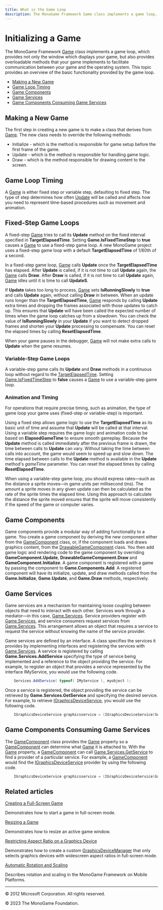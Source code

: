 ```yaml
---
title: What is the Game Loop
description: The MonoGame Framework Game class implements a game loop, which provides not only the window which displays your game, but also provides overloadable methods that your game implements to facilitate communication between your game and the operating system. This topic provides an overview of the basic functionality provided by the game loop.
---
```


# Initializing a Game

The MonoGame Framework [Game](xref:Microsoft.Xna.Framework.Game) class implements a game loop, which provides not only the window which displays your game, but also provides overloadable methods that your game implements to facilitate communication between your game and the operating system. This topic provides an overview of the basic functionality provided by the game loop.

* [Making a New Game](#making-a-new-game)
* [Game Loop Timing](#game-loop-timing)
* [Game Components](#fixed-step-game-loops)
* [Game Services](#game-services)
* [Game Components Consuming Game Services](#game-components-consuming-game-services)

## Making a New Game

The first step in creating a new game is to make a class that derives from [Game](xref:Microsoft.Xna.Framework.Game). The new class needs to override the following methods:

* Initialize - which is the method is responsible for game setup before the first frame of the game.
* Update - which is the method is responsible for handling game logic.
* Draw - which is the method responsible for drawing content to the screen.

## Game Loop Timing

A [Game](xref:Microsoft.Xna.Framework.Game) is either fixed step or variable step, defaulting to fixed step. The type of step determines how often [Update](xref:Microsoft.Xna.Framework.Game) will be called and affects how you need to represent time-based procedures such as movement and animation.

## Fixed-Step Game Loops

A fixed-step [Game](xref:Microsoft.Xna.Framework.Game) tries to call its **Update** method on the fixed interval specified in **TargetElapsedTime**. Setting **Game.IsFixedTimeStep** to **true** causes a [Game](xref:Microsoft.Xna.Framework.Game) to use a fixed-step game loop. A new MonoGame project uses a fixed-step game loop with a default **TargetElapsedTime** of 1/60th of a second.

In a fixed-step game loop, [Game](xref:Microsoft.Xna.Framework.Game) calls **Update** once the **TargetElapsedTime** has elapsed. After **Update** is called, if it is not time to call **Update** again, the [Game](xref:Microsoft.Xna.Framework.Game) calls **Draw**. After **Draw** is called, if it is not time to call **Update** again, [Game](xref:Microsoft.Xna.Framework.Game) idles until it is time to call **UpdateS**.

If **Update** takes too long to process, [Game](xref:Microsoft.Xna.Framework.Game) sets **IsRunningSlowly** to **true** and calls **Update** again, without calling **Draw** in between. When an update runs longer than the **TargetElapsedTime**, [Game](xref:Microsoft.Xna.Framework.Game) responds by calling **Update** extra times and dropping the frames associated with those updates to catch up. This ensures that **Update** will have been called the expected number of times when the game loop catches up from a slowdown. You can check the value of **IsRunningSlowly** in your **Update** if you want to detect dropped frames and shorten your **Update** processing to compensate. You can reset the elapsed times by calling **ResetElapsedTime**.

When your game pauses in the debugger, [Game](xref:Microsoft.Xna.Framework.Game) will not make extra calls to **Update** when the game resumes.

### Variable-Step Game Loops

A variable-step game calls its **Update** and **Draw** methods in a continuous loop without regard to the [TargetElapsedTime](xref:Microsoft.Xna.Framework.Game). Setting [Game.IsFixedTimeStep](xref:Microsoft.Xna.Framework.Game) to **false** causes a [Game](xref:Microsoft.Xna.Framework.Game) to use a variable-step game loop.

### Animation and Timing

For operations that require precise timing, such as animation, the type of game loop your game uses (fixed-step or variable-step) is important.

Using a fixed step allows game logic to use the **TargetElapsedTime** as its basic unit of time and assume that **Update** will be called at that interval. Using a variable step requires the game logic and animation code to be based on **ElapsedGameTime** to ensure smooth gameplay. Because the **Update** method is called immediately after the previous frame is drawn, the time between calls to **Update** can vary. Without taking the time between calls into account, the game would seem to speed up and slow down. The time elapsed between calls to the **Update** method is available in the **Update** method's _gameTime_ parameter. You can reset the elapsed times by calling **ResetElapsedTime**.

When using a variable-step game loop, you should express rates—such as the distance a sprite moves—in game units per millisecond (ms). The amount a sprite moves in any given update can then be calculated as the rate of the sprite times the elapsed time. Using this approach to calculate the distance the sprite moved ensures that the sprite will move consistently if the speed of the game or computer varies.

## Game Components

Game components provide a modular way of adding functionality to a game. You create a game component by deriving the new component either from the [GameComponent](xref:Microsoft.Xna.Framework.GameComponent) class, or, if the component loads and draws graphics content, from the [DrawableGameComponent](xref:Microsoft.Xna.Framework.DrawableGameComponent) class. You then add game logic and rendering code to the game component by overriding **GameComponent.Update**, **DrawableGameComponent.Draw** and **GameComponent.Initialize**. A game component is registered with a game by passing the component to **Game.Components.Add**. A registered component will have its initialize, update, and draw methods called from the **Game.Initialize**, **Game.Update**, and **Game.Draw** methods, respectively.

## Game Services

Game services are a mechanism for maintaining loose coupling between objects that need to interact with each other. Services work through a mediator—in this case, [Game.Services](xref:Microsoft.Xna.Framework.Game.Services). Service providers register with [Game.Services](xref:Microsoft.Xna.Framework.Game.Services), and service consumers request services from [Game.Services](xref:Microsoft.Xna.Framework.Game.Services). This arrangement allows an object that requires a service to request the service without knowing the name of the service provider.

Game services are defined by an interface. A class specifies the services it provides by implementing interfaces and registering the services with [Game.Services](xref:Microsoft.Xna.Framework.Game.Services). A service is registered by calling **Game.Services.AddService** specifying the type of service being implemented and a reference to the object providing the service. For example, to register an object that provides a service represented by the interface IMyService, you would use the following code.

```csharp
    Services.AddService( typeof( IMyService ), myobject );
```

Once a service is registered, the object providing the service can be retrieved by **Game.Services.GetService** and specifying the desired service. For example, to retrieve [IGraphicsDeviceService](xref:Microsoft.Xna.Framework.Graphics.IGraphicsDeviceService), you would use the following code.

```csharp
    IGraphicsDeviceService graphicsservice = (IGraphicsDeviceService)Services.GetService( typeof(IGraphicsDeviceService) );
```

## Game Components Consuming Game Services

The [GameComponent](xref:Microsoft.Xna.Framework.GameComponent) class provides the [Game](xref:Microsoft.Xna.Framework.GameComponent.Game) property so a [GameComponent](xref:Microsoft.Xna.Framework.GameComponent) can determine what [Game](xref:Microsoft.Xna.Framework.Game) it is attached to. With the [Game](xref:Microsoft.Xna.Framework.GameComponent.Game) property, a [GameComponent](xref:Microsoft.Xna.Framework.GameComponent) can call [Game.Services.GetService](xref:Microsoft.Xna.Framework.GameServiceContainer) to find a provider of a particular service. For example, a [GameComponent](xref:Microsoft.Xna.Framework.GameComponent) would find the [IGraphicsDeviceService](xref:Microsoft.Xna.Framework.Graphics.IGraphicsDeviceService) provider by using the following code.

```csharp
    IGraphicsDeviceService graphicsservice = (IGraphicsDeviceService)Game.Services.GetService( typeof( IGraphicsDeviceService ) );
```

## Related articles

[Creating a Full-Screen Game](../howto/HowTo_FullScreen.md)

Demonstrates how to start a game in full-screen mode.

[Resizing a Game](../howto/HowTo_PlayerResize.md)

Demonstrates how to resize an active game window.

[Restricting Aspect Ratio on a Graphics Device](../howto/HowTo_AspectRatio.md)

Demonstrates how to create a custom [GraphicsDeviceManager](xref:Microsoft.Xna.Framework.GraphicsDeviceManager) that only selects graphics devices with widescreen aspect ratios in full-screen mode.

[Automatic Rotation and Scaling](../howto/HowTo_AutomaticRotation.md)

Describes rotation and scaling in the MonoGame Framework on Mobile Platforms.

---

© 2012 Microsoft Corporation. All rights reserved.

© 2023 The MonoGame Foundation.
